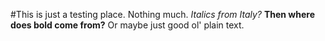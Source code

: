 #This is just a testing place. Nothing much. 
*Italics from Italy?*
**Then where does bold come from?**
Or maybe just good ol' plain text.
